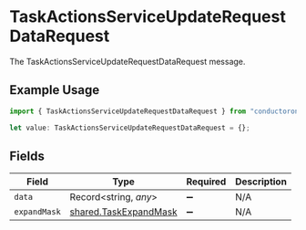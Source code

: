 # TaskActionsServiceUpdateRequestDataRequest

The TaskActionsServiceUpdateRequestDataRequest message.

## Example Usage

```typescript
import { TaskActionsServiceUpdateRequestDataRequest } from "conductorone-sdk-typescript/sdk/models/shared";

let value: TaskActionsServiceUpdateRequestDataRequest = {};
```

## Fields

| Field                                                                 | Type                                                                  | Required                                                              | Description                                                           |
| --------------------------------------------------------------------- | --------------------------------------------------------------------- | --------------------------------------------------------------------- | --------------------------------------------------------------------- |
| `data`                                                                | Record<string, *any*>                                                 | :heavy_minus_sign:                                                    | N/A                                                                   |
| `expandMask`                                                          | [shared.TaskExpandMask](../../../sdk/models/shared/taskexpandmask.md) | :heavy_minus_sign:                                                    | N/A                                                                   |